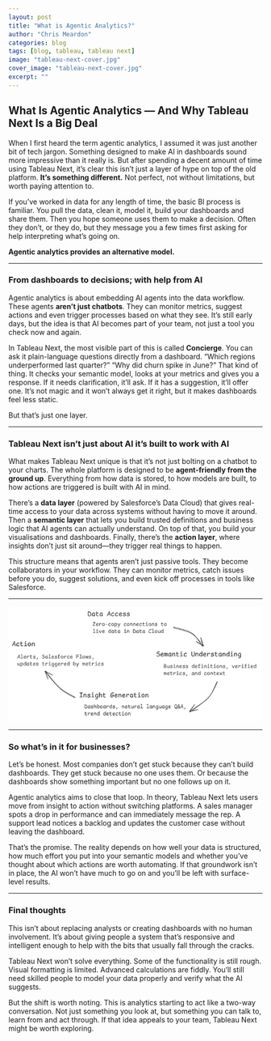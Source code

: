 ```yaml
---
layout: post
title: "What is Agentic Analytics?"
author: "Chris Meardon"
categories: blog
tags: [blog, tableau, tableau next]
image: "tableau-next-cover.jpg"
cover_image: "tableau-next-cover.jpg"
excerpt: ""
---
```


## **What Is Agentic Analytics — And Why Tableau Next Is a Big Deal**

When I first heard the term agentic analytics, I assumed it was just another bit of tech jargon. Something designed to make AI in dashboards sound more impressive than it really is. But after spending a decent amount of time using Tableau Next, it’s clear this isn’t just a layer of hype on top of the old platform. **It’s something different.** Not perfect, not without limitations, but worth paying attention to.

If you’ve worked in data for any length of time, the basic BI process is familiar. You pull the data, clean it, model it, build your dashboards and share them. Then you hope someone uses them to make a decision. Often they don’t, or they do, but they message you a few times first asking for help interpreting what’s going on.

**Agentic analytics provides an alternative model.**

---

### From dashboards to decisions; with help from AI

Agentic analytics is about embedding AI agents into the data workflow. These agents **aren’t just chatbots**. They can monitor metrics, suggest actions and even trigger processes based on what they see. It’s still early days, but the idea is that AI becomes part of your team, not just a tool you check now and again.

In Tableau Next, the most visible part of this is called **Concierge**. You can ask it plain-language questions directly from a dashboard. “Which regions underperformed last quarter?” “Why did churn spike in June?” That kind of thing. It checks your semantic model, looks at your metrics and gives you a response. If it needs clarification, it’ll ask. If it has a suggestion, it’ll offer one. It’s not magic and it won’t always get it right, but it makes dashboards feel less static.

But that’s just one layer.

---

### Tableau Next isn’t just about AI it’s built to work with AI

What makes Tableau Next unique is that it’s not just bolting on a chatbot to your charts. The whole platform is designed to be **agent-friendly from the ground up**. Everything from how data is stored, to how models are built, to how actions are triggered is built with AI in mind.

There’s a **data layer** (powered by Salesforce’s Data Cloud) that gives real-time access to your data across systems without having to move it around. Then a **semantic layer** that lets you build trusted definitions and business logic that AI agents can actually understand. On top of that, you build your visualisations and dashboards. Finally, there’s the **action layer**, where insights don’t just sit around—they trigger real things to happen.

This structure means that agents aren’t just passive tools. They become collaborators in your workflow. They can monitor metrics, catch issues before you do, suggest solutions, and even kick off processes in tools like Salesforce.

---

![diagram](/assets/img/tableau-next/data-semantic-insight-action.png)

---

### So what’s in it for businesses?

Let’s be honest. Most companies don’t get stuck because they can’t build dashboards. They get stuck because no one uses them. Or because the dashboards show something important but no one follows up on it.

Agentic analytics aims to close that loop. In theory, Tableau Next lets users move from insight to action without switching platforms. A sales manager spots a drop in performance and can immediately message the rep. A support lead notices a backlog and updates the customer case without leaving the dashboard.

That’s the promise. The reality depends on how well your data is structured, how much effort you put into your semantic models and whether you’ve thought about which actions are worth automating. If that groundwork isn’t in place, the AI won’t have much to go on and you’ll be left with surface-level results.

---

### Final thoughts

This isn’t about replacing analysts or creating dashboards with no human involvement. It’s about giving people a system that’s responsive and intelligent enough to help with the bits that usually fall through the cracks.

Tableau Next won’t solve everything. Some of the functionality is still rough. Visual formatting is limited. Advanced calculations are fiddly. You’ll still need skilled people to model your data properly and verify what the AI suggests.

But the shift is worth noting. This is analytics starting to act like a two-way conversation. Not just something you look at, but something you can talk to, learn from and act through. If that idea appeals to your team, Tableau Next might be worth exploring.
